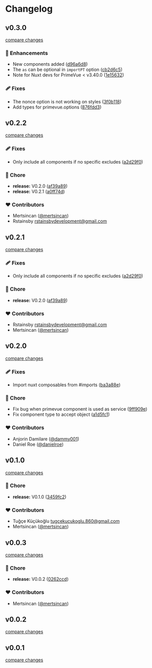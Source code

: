 # Changelog


## v0.3.0

[compare changes](https://github.com/primefaces/primevue-nuxt-module/compare/v0.2.2...v0.3.0)

### 🚀 Enhancements

- New components added ([d96a6d8](https://github.com/primefaces/primevue-nuxt-module/commit/d96a6d8))
- The `as` can be optional in `importPT` option ([cb2d6c5](https://github.com/primefaces/primevue-nuxt-module/commit/cb2d6c5))
- Note for Nuxt devs for PrimeVue < v3.40.0 ([1e15632](https://github.com/primefaces/primevue-nuxt-module/commit/1e15632))

### 🩹 Fixes

- The nonce option is not working on styles ([3f0b118](https://github.com/primefaces/primevue-nuxt-module/commit/3f0b118))
- Add types for primevue.options ([876fdd3](https://github.com/primefaces/primevue-nuxt-module/commit/876fdd3))

## v0.2.2

[compare changes](https://github.com/primefaces/primevue-nuxt-module/compare/v0.2.0...v0.2.2)

### 🩹 Fixes

- Only include all components if no specific excludes ([a2d29f0](https://github.com/primefaces/primevue-nuxt-module/commit/a2d29f0))

### 🏡 Chore

- **release:** V0.2.0 ([af39a89](https://github.com/primefaces/primevue-nuxt-module/commit/af39a89))
- **release:** V0.2.1 ([a0ff74d](https://github.com/primefaces/primevue-nuxt-module/commit/a0ff74d))

### ❤️ Contributors

- Mertsincan ([@mertsincan](http://github.com/mertsincan))
- Rstainsby <rstainsbydevelopment@gmail.com>

## v0.2.1

[compare changes](https://github.com/primefaces/primevue-nuxt-module/compare/v0.2.0...v0.2.1)

### 🩹 Fixes

- Only include all components if no specific excludes ([a2d29f0](https://github.com/primefaces/primevue-nuxt-module/commit/a2d29f0))

### 🏡 Chore

- **release:** V0.2.0 ([af39a89](https://github.com/primefaces/primevue-nuxt-module/commit/af39a89))

### ❤️ Contributors

- Rstainsby <rstainsbydevelopment@gmail.com>
- Mertsincan ([@mertsincan](http://github.com/mertsincan))

## v0.2.0

[compare changes](https://github.com/primefaces/primevue-nuxt-module/compare/v0.1.0...v0.2.0)

### 🩹 Fixes

- Import nuxt composables from #imports ([ba3a88e](https://github.com/primefaces/primevue-nuxt-module/commit/ba3a88e))

### 🏡 Chore

- Fix bug when primevue component is used as service ([9ff909e](https://github.com/primefaces/primevue-nuxt-module/commit/9ff909e))
- Fix component type to accept object ([a1d5fc1](https://github.com/primefaces/primevue-nuxt-module/commit/a1d5fc1))

### ❤️ Contributors

- Anjorin Damilare ([@dammy001](http://github.com/dammy001))
- Daniel Roe ([@danielroe](http://github.com/danielroe))

## v0.1.0

[compare changes](https://github.com/primefaces/primevue-nuxt-module/compare/v0.0.3...v0.1.0)

### 🏡 Chore

- **release:** V0.1.0 ([3459fc2](https://github.com/primefaces/primevue-nuxt-module/commit/3459fc2))

### ❤️ Contributors

- Tuğçe Küçükoğlu <tugcekucukoglu.860@gmail.com>
- Mertsincan ([@mertsincan](http://github.com/mertsincan))

## v0.0.3

[compare changes](https://github.com/primefaces/primevue-nuxt-module/compare/v0.0.1...v0.0.3)

### 🏡 Chore

- **release:** V0.0.2 ([0262ccd](https://github.com/primefaces/primevue-nuxt-module/commit/0262ccd))

### ❤️ Contributors

- Mertsincan ([@mertsincan](http://github.com/mertsincan))

## v0.0.2

[compare changes](https://github.com/primefaces/primevue-nuxt-module/compare/v0.0.1...v0.0.2)

## v0.0.1

[compare changes](https://github.com/primefaces/primevue-nuxt-module/compare/v0.0.2...v0.0.1)

